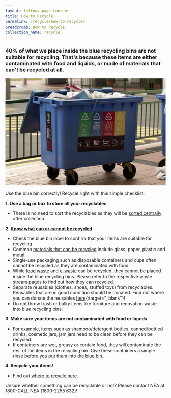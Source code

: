 ```yaml
---
layout: leftnav-page-content
title: How to Recycle
permalink: /recycle/how-to-recycle/
breadcrumb: How to Recycle
collection_name: recycle
---
```


### 40% of what we place inside the blue recycling bins are not suitable for recycling. That's because these items are either contaminated with food and liquids, or made of materials that can't be recycled at all.

![recycling bin in singapore](/images/recycling-bin-in-singapore.jpg)

Use the blue bin correctly! Recycle right with this simple checklist: 

**1. Use a bag or box to store all your recyclables**
* There is no need to sort the recyclables as they will be [sorted centrally](/recycle/what-happens-to-recyclables/) after collection.


**2. [Know what can or cannot be recycled](/recycle/what-to-recycle/)** 

* Check the blue bin label to confirm that your items are suitable for recycling. 
* Common [materials that can be recycled](/recycle/what-to-recycle/) include glass, paper, plastic and metal.
* Single-use packaging such as disposable containers and cups often cannot be recycled as they are contaminated with food.
* While [food waste](/foodwaste/) and [e-waste](/ewaste/) can be recycled, they cannot be placed inside the blue recycling bins. Please refer to the respective waste stream pages to find out how they can recycled.
* Separate reusables (clothes, shoes, stuffed toys) from recyclables. Reusables that are in good condition should be donated. Find out where you can donate the reusables [here](https://www.facebook.com/MEWRsingapore/posts/2248425458541997){:target="_blank"}!
* Do not throw trash or bulky items like furniture and renovation waste into blue recycling bins.


**3. Make sure your items are not contaminated with food or liquids**
* For example, items such as shampoo/detergent bottles, canned/bottled drinks, cosmetic jars, jam jars need to be clean before they can be recycled. 
* If containers are wet, greasy or contain food, they will contaminate the rest of the items in the recycling bin. Give these containers a simple rinse before you put them into the blue bin.

**4. Recycle your items!**
* Find out [where to recycle here](/recycle/where-to-recycle/).



Unsure whether something can be recyclable or not? Please contact NEA at 1800-CALL NEA (1800-2255 632)!



